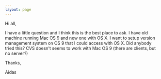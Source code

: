 ```yaml
---
layout: page
---
```


Hi all,

I have a little question and I think this is the best place to ask. I have old machine running Mac OS 9 and new one with OS X. I want to setup version management system on OS 9 that I could access with OS X. Did anybody tried this? CVS doesn't seems to work with Mac OS 9 (there are clients, but no server?)

Thanks,

Aidas